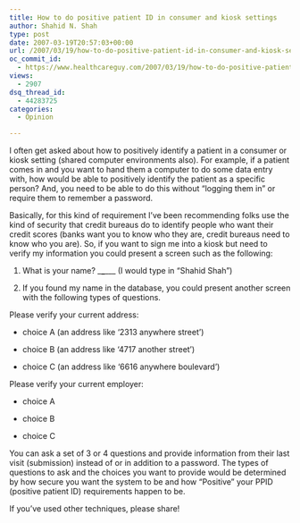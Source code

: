 ```yaml
---
title: How to do positive patient ID in consumer and kiosk settings
author: Shahid N. Shah
type: post
date: 2007-03-19T20:57:03+00:00
url: /2007/03/19/how-to-do-positive-patient-id-in-consumer-and-kiosk-settings/
oc_commit_id:
  - https://www.healthcareguy.com/2007/03/19/how-to-do-positive-patient-id-in-consumer-and-kiosk-settings/1478769115
views:
  - 2907
dsq_thread_id:
  - 44283725
categories:
  - Opinion

---
```

I often get asked about how to positively identify a patient in a consumer or kiosk setting (shared computer environments also). For example, if a patient comes in and you want to hand them a computer to do some data entry with, how would be able to positively identify the patient as a specific person? And, you need to be able to do this without &#8220;logging them in&#8221; or require them to remember a password.

Basically, for this kind of requirement I&#8217;ve been recommending folks use the kind of security that credit bureaus do to identify people who want their credit scores (banks want you to know who they are, credit bureaus need to know who you are). So, if you want to sign me into a kiosk but need to verify my information you could present a screen such as the following:

1. What is your name? \___\___\___ (I would type in &#8220;Shahid Shah&#8221;)

2. If you found my name in the database, you could present another screen with the following types of questions.

Please verify your current address:
  
* choice A (an address like &#8216;2313 anywhere street&#8217;)
  
* choice B (an address like &#8216;4717 another street&#8217;)
  
* choice C (an address like &#8216;6616 anywhere boulevard&#8217;)

Please verify your current employer:
  
* choice A
  
* choice B
  
* choice C

You can ask a set of 3 or 4 questions and provide information from their last visit (submission) instead of or in addition to a password. The types of questions to ask and the choices you want to provide would be determined by how secure you want the system to be and how &#8220;Positive&#8221; your PPID (positive patient ID) requirements happen to be.

If you&#8217;ve used other techniques, please share!